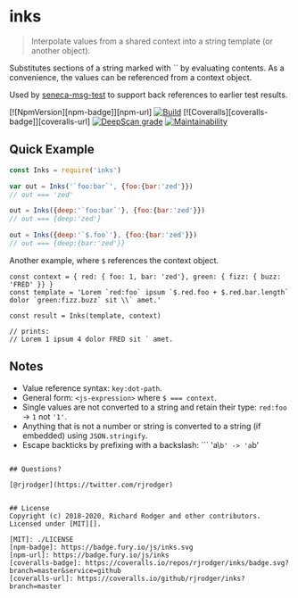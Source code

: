 # inks
> Interpolate values from a shared context into a string template (or another object).

Substitutes sections of a string marked with `` by evaluating
contents. As a convenience, the values can be referenced from a
context object.

Used by [seneca-msg-test](//github.com/voxgig/seneca-msg-test) to
support back references to earlier test results.


[![NpmVersion][npm-badge]][npm-url]
[![Build](https://github.com//workflows/build/badge.svg)](https://github.com/rjodger/inks/actions?query=workflow%3Abuild)
[![Coveralls][coveralls-badge]][coveralls-url]
[![DeepScan grade](https://deepscan.io/api/teams/5016/projects/11422/branches/169909/badge/grade.svg)](https://deepscan.io/dashboard#view=project&tid=5016&pid=11422&bid=169909)
[![Maintainability](https://api.codeclimate.com/v1/badges/9475388ccbff2f0b6860/maintainability)](https://codeclimate.com/github/rjrodger/inks/maintainability)



## Quick Example


```js
const Inks = require('inks')

var out = Inks('`foo:bar`', {foo:{bar:'zed'}}) 
// out === 'zed'

out = Inks({deep:'`foo:bar`'}, {foo:{bar:'zed'}}) 
// out === {deep:'zed'}

out = Inks({deep:'`$.foo`'}, {foo:{bar:'zed'}}) 
// out === {deep:{bar:'zed'}}

```


Another example, where `$` references the context object.

```
const context = { red: { foo: 1, bar: 'zed'}, green: { fizz: { buzz: 'FRED' }} }
const template = 'Lorem `red:foo` ipsum `$.red.foo + $.red.bar.length` dolor `green:fizz.buzz` sit \\` amet.'

const result = Inks(template, context)

// prints:
// Lorem 1 ipsum 4 dolor FRED sit ` amet.

```

## Notes

* Value reference syntax: `key:dot-path`.
* General form: `<js-expression>` where `$ === context`.
* Single values are not converted to a string and retain their type: `red:foo` -> `1` not `'1'`.
* Anything that is not a number or string is converted to a string (if embedded) using `JSON.stringify`.
* Escape backticks by prefixing with a backslash: ```
'a\\`b' -> 'a`b'
```

## Questions?

[@rjrodger](https://twitter.com/rjrodger)


## License
Copyright (c) 2018-2020, Richard Rodger and other contributors.
Licensed under [MIT][].

[MIT]: ./LICENSE
[npm-badge]: https://badge.fury.io/js/inks.svg
[npm-url]: https://badge.fury.io/js/inks
[coveralls-badge]: https://coveralls.io/repos/rjrodger/inks/badge.svg?branch=master&service=github
[coveralls-url]: https://coveralls.io/github/rjrodger/inks?branch=master



